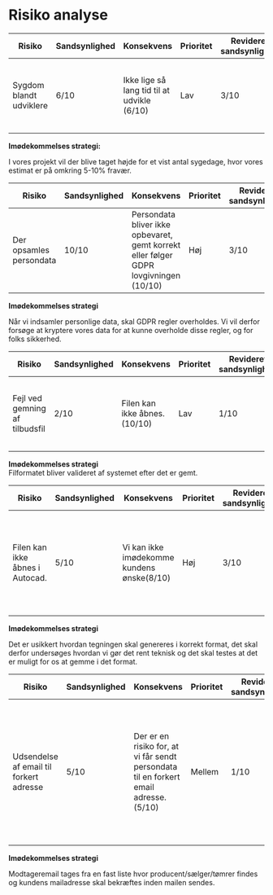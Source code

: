 # Risiko analyse

|  Risiko | Sandsynlighed | Konsekvens | Prioritet | Revideret sandsynlighed | Revideret konsekvens |
| ------------------------------------ | ---------------------------------------------------- | --------- | --------- | ------------------ |--------- |
| Sygdom blandt udviklere | 6/10 | Ikke lige så lang tid til at udvikle (6/10)      | Lav    | 3/10 | Stadig et tidstab, men corona er ikke en lige så stor ting længere (3/10) |

**Imødekommelses strategi:**

I vores projekt vil der blive taget højde for et vist antal sygedage, hvor vores estimat er på omkring 5-10% fravær.



|  Risiko | Sandsynlighed | Konsekvens | Prioritet | Revideret sandsynlighed | Revideret konsekvens |
| ------------------------------------ | ---------------------------------------------------- | --------- | --------- | ------------------ |--------- |
| Der opsamles persondata | 10/10 | Persondata bliver ikke opbevaret, gemt korrekt eller følger GDPR lovgivningen (10/10)      | Høj   | 3/10 | Kryptering af gemte data sikrer at GDPR er overholdt (1/10) |

**Imødekommelses strategi**  

Når vi indsamler personlige data, skal GDPR regler overholdes. Vi vil derfor forsøge at kryptere vores data for at kunne overholde disse regler, og for folks sikkerhed.



|  Risiko | Sandsynlighed | Konsekvens | Prioritet | Revideret sandsynlighed | Revideret konsekvens |
| ------------------------------------ | ---------------------------------------------------- | --------- | --------- | ------------------ |--------- |
| Fejl ved gemning af tilbudsfil | 2/10 | Filen kan ikke åbnes.(10/10)   | Lav    | 1/10 | Filformatet kontrolleres altid og dermed sikres filens integritet.(1/10) |

**Imødekommelses strategi**  
Filformatet bliver valideret af systemet efter det er gemt.


|  Risiko | Sandsynlighed | Konsekvens | Prioritet | Revideret sandsynlighed | Revideret konsekvens |
| ------------------------------------ | ---------------------------------------------------- | --------- | --------- | ------------------ |--------- |
|Filen kan ikke åbnes i Autocad. | 5/10 | Vi kan ikke imødekomme kundens ønske(8/10)      | Høj   | 3/10 |  Selv med grundig test og undersøgelse er det stadig usikkert om filen kan gemmes i DWG format.(3/10) |

**Imødekommelses strategi**  

Det er usikkert hvordan tegningen skal genereres i korrekt format, det skal derfor undersøges hvordan vi gør det rent teknisk og det skal testes at det er muligt for os at gemme i det format.



|  Risiko | Sandsynlighed | Konsekvens | Prioritet | Revideret sandsynlighed | Revideret konsekvens |
| ------------------------------------ | ---------------------------------------------------- | --------- | --------- | ------------------ |--------- |
|Udsendelse af email til forkert adresse | 5/10 | Der er en risiko for, at vi får sendt persondata til en forkert email adresse.(5/10)   | Mellem  | 1/10 | Der er stadig en lav chance for at brugeren blot bekræfter adressen uden at kontrollere den, men det er mere sikkert.(1/10) |

**Imødekommelses strategi**  

Modtageremail tages fra en fast liste hvor producent/sælger/tømrer findes og kundens mailadresse skal bekræftes inden mailen sendes.
